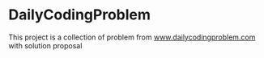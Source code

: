 # DailyCodingProblem
This project is a collection of problem from www.dailycodingproblem.com with solution proposal
